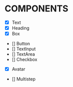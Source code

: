 # COMPONENTS

- [X] Text
- [X] Heading
- [X] Box
- [] Button
- [] TextInput
- [] TextArea
- [] Checkbox
- [X] Avatar
- [] Multistep
